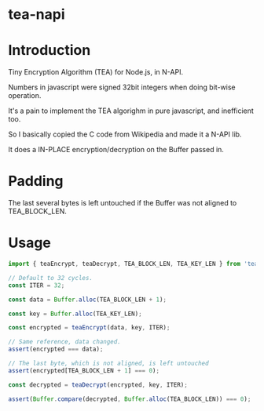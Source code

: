 # tea-napi

# Introduction
Tiny Encryption Algorithm (TEA) for Node.js, in N-API.

Numbers in javascript were signed 32bit integers when doing bit-wise operation.

It's a pain to implement the TEA algorighm in pure javascript, and inefficient too.

So I basically copied the C code from Wikipedia and made it a N-API lib.

It does a IN-PLACE encryption/decryption on the Buffer passed in.


# Padding 

The last several bytes is left untouched if the Buffer was not aligned to TEA_BLOCK_LEN.


# Usage

```typescript
import { teaEncrypt, teaDecrypt, TEA_BLOCK_LEN, TEA_KEY_LEN } from 'tea-napi';

// Default to 32 cycles.
const ITER = 32;

const data = Buffer.alloc(TEA_BLOCK_LEN + 1);

const key = Buffer.alloc(TEA_KEY_LEN);

const encrypted = teaEncrypt(data, key, ITER);

// Same reference, data changed.
assert(encrypted === data);

// The last byte, which is not aligned, is left untouched
assert(encrypted[TEA_BLOCK_LEN + 1] === 0);

const decrypted = teaDecrypt(encrypted, key, ITER);

assert(Buffer.compare(decrypted, Buffer.alloc(TEA_BLOCK_LEN)) === 0);

```



